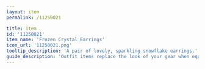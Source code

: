 ```yaml
---
layout: item
permalink: /11250021

title: Item
id: '11250021'
item_name: 'Frozen Crystal Earrings'
icon_url: '11250021.png'
tooltip_description: 'A pair of lovely, sparkling snowflake earrings.'
guide_description: 'Outfit items replace the look of your gear when equipped.'
---
```

